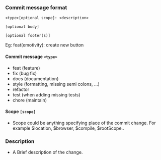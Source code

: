### Commit message format

    <type>[optional scope]: <description>

    [optional body]

    [optional footer(s)]

Eg:
feat(emotivity): create new button

#### Commit message `<type>`

- feat (feature)
- fix (bug fix)
- docs (documentation)
- style (formatting, missing semi colons, …)
- refactor
- test (when adding missing tests)
- chore (maintain)

#### Scope `[scope]`

- Scope could be anything specifying place of the commit change. For example $location, $browser, $compile, $rootScope..

### Description

- A Brief description of the change.
